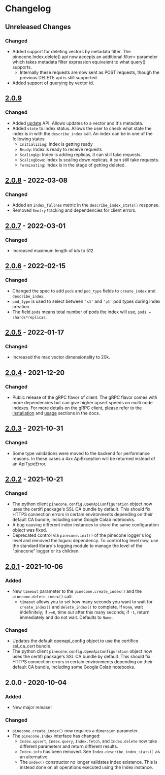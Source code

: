 # Changelog

## Unreleased Changes
### Changed
- Added support for deleting vectors by metadata filter. The pinecone.Index.delete() api now accepts an additional filter= parameter which takes metadata filter expression equivalent to what query() supports.
  - Internally these requests are now sent as POST requests, though the previous DELETE api is still supported.
- Added support of querying by vector id.
 
## [2.0.9](https://github.com/pinecone-io/pinecone-python-client/compare/v2.0.8...v2.0.9)
### Changed
- Added [update](https://www.pinecone.io/docs/api/operation/update/) API. Allows updates to a vector and it's metadata.
- Added ```state``` to index status. Allows the user to check what state the index is in with the ```describe_index``` call. An index can be in one of the following states:
  - ```Initializing```: Index is getting ready
  - ```Ready```: Index is ready to receive requests
  - ```ScalingUp```: Index is adding replicas, it can still take requests.
  - ```ScalingDown```: Index is scaling down replicas, it can still take requests.
  - ```Terminating```: Index is in the stage of getting deleted.
  
## [2.0.8](https://github.com/pinecone-io/pinecone-python-client/compare/v2.0.7...v2.0.8) - 2022-03-08

### Changed
- Added an ```index_fullnes``` metric in the ```describe_index_stats()``` response.
- Removed ```Sentry``` tracking and dependencies for client errors.

## [2.0.7](https://github.com/pinecone-io/pinecone-python-client/compare/v2.0.6...v2.0.7) - 2022-03-01

### Changed
- Increased maximum length of ids to 512

## [2.0.6](https://github.com/pinecone-io/pinecone-python-client/compare/v2.0.5...v2.0.6) - 2022-02-15

### Changed
- Changed the spec to add  ```pods``` and ```pod_type``` fields to ```create_index``` and ```describe_index```.
- ```pod_type``` is used to select between ```'s1'``` and ```'p1'``` pod types during index creation.
- The field ```pods``` means total number of pods the index will use, ```pods = shards*replicas```.

## [2.0.5](https://github.com/pinecone-io/pinecone-python-client/compare/v2.0.4...v2.0.5) - 2022-01-17

### Changed

- Increased the max vector dimensionality to 20k.

## [2.0.4](https://github.com/pinecone-io/pinecone-python-client/compare/v2.0.3...v2.0.4) - 2021-12-20

### Changed

- Public release of the gRPC flavor of client. The gRPC flavor comes with more dependencies but can give higher upsert speeds on multi node indexes. For more details on the gRPC client, please refer to the [installation](https://www.pinecone.io/docs/installation/) and [usage](https://www.pinecone.io/docs/performance-tuning/#using-the-grpc-client-to-get-higher-upsert-speeds) sections in the docs.
## [2.0.3](https://github.com/pinecone-io/pinecone-python-client/compare/v2.0.2...v2.0.3) - 2021-10-31

### Changed

- Some type validations were moved to the backend for performance reasons. In these cases a 4xx ApiException will be returned instead of an ApiTypeError.

## [2.0.2] - 2021-10-21

### Changed
- The python client `pinecone.config.OpenApiConfiguration` object now uses the certifi package's SSL CA bundle by default. This should fix HTTPS connection errors in certain environments depending on their default CA bundle, including some Google Colab notebooks. 
- A bug causing different index instances to share the same configuration object was fixed.
- Deprecated control via `pinecone.init()` of the pinecone logger's log level and removed the loguru dependency. To control log level now, use the standard library's logging module to manage the level of the "pinecone" logger or its children. 


## [2.0.1] - 2021-10-06
### Added
- New `timeout` parameter to the `pinecone.create_index()` and the `pinecone.delete_index()` call.
  - `timeout` allows you to set how many seconds you want to wait for `create_index()` and `delete_index()` to complete. If `None`, wait indefinitely; if `>=0`, time out after this many seconds; if `-1`, return immediately and do not wait. Defaults to `None`.

### Changed
- Updates the default openapi_config object to use the certifice ssl_ca_cert bundle.
- The python client `pinecone.config.OpenApiConfiguration` object now uses the certifi package's SSL CA bundle by default. This should fix HTTPS connection errors in certain environments depending on their default CA bundle, including some Google Colab notebooks. 

## 2.0.0 - 2020-10-04
### Added
- New major release!

### Changed
- `pinecone.create_index()` now requires a `dimension` parameter.
- The `pinecone.Index` interface has changed:
  - `Index.upsert`, `Index.query`, `Index.fetch`, and `Index.delete` now take different parameters and return different results.
  - `Index.info` has been removed. See `Index.describe_index_stats()` as an alternative.
  - The `Index()` constructor no longer validates index existence. This is instead done on all operations executed using the Index instance.

[2.0.2]: https://github.com/pinecone-io/pinecone-python-client/compare/v2.0.1...v2.0.2
[2.0.1]: https://github.com/pinecone-io/pinecone-python-client/compare/v2.0.0...v2.0.1
